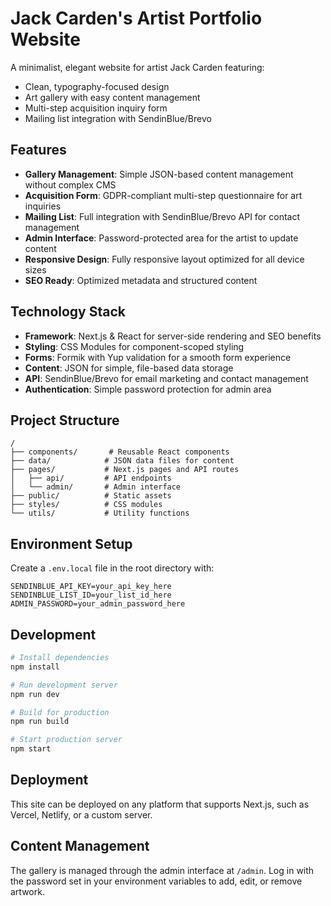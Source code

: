 # Jack Carden's Artist Portfolio Website

A minimalist, elegant website for artist Jack Carden featuring:

- Clean, typography-focused design
- Art gallery with easy content management
- Multi-step acquisition inquiry form
- Mailing list integration with SendinBlue/Brevo

## Features

- **Gallery Management**: Simple JSON-based content management without complex CMS
- **Acquisition Form**: GDPR-compliant multi-step questionnaire for art inquiries
- **Mailing List**: Full integration with SendinBlue/Brevo API for contact management
- **Admin Interface**: Password-protected area for the artist to update content
- **Responsive Design**: Fully responsive layout optimized for all device sizes
- **SEO Ready**: Optimized metadata and structured content

## Technology Stack

- **Framework**: Next.js & React for server-side rendering and SEO benefits
- **Styling**: CSS Modules for component-scoped styling
- **Forms**: Formik with Yup validation for a smooth form experience
- **Content**: JSON for simple, file-based data storage
- **API**: SendinBlue/Brevo for email marketing and contact management
- **Authentication**: Simple password protection for admin area

## Project Structure

```
/
├── components/       # Reusable React components
├── data/            # JSON data files for content
├── pages/           # Next.js pages and API routes
│   ├── api/         # API endpoints
│   └── admin/       # Admin interface
├── public/          # Static assets
├── styles/          # CSS modules
└── utils/           # Utility functions
```

## Environment Setup

Create a `.env.local` file in the root directory with:

```
SENDINBLUE_API_KEY=your_api_key_here
SENDINBLUE_LIST_ID=your_list_id_here
ADMIN_PASSWORD=your_admin_password_here
```

## Development

```bash
# Install dependencies
npm install

# Run development server
npm run dev

# Build for production
npm run build

# Start production server
npm start
```

## Deployment

This site can be deployed on any platform that supports Next.js, such as Vercel, Netlify, or a custom server.

## Content Management

The gallery is managed through the admin interface at `/admin`. Log in with the password set in your environment variables to add, edit, or remove artwork.

